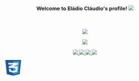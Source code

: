 <div>
<section>
    <header>
        <h3 align="middle">Welcome to Eládio Cláudio's profile!
            <img src="https://media.giphy.com/media/hvRJCLFzcasrR4ia7z/giphy.gif" width="28">
        </h3>
    </header>
    <div>
        <p align="middle">
            <a herf="">
                <img
                    src="https://readme-typing-svg.herokuapp.com?center=true&width=700&lines=Hi%2C+I'm+El%C3%A1dio+and+I+don't+know+how+to+talk+about+myself.;I'm+Software+Developer+for+1+year!;From+time+to+time%2C+I+write+a+few+articles+on+Medium.;I'm+currently+focused+on+Web+Development.;Specifically+MERN+Stack+and+MEAN+Stack.;I+have+also+focused+on+the+Vanilla+Development." />
            </a>
        </p>
        <p align="center">
            <a href="">
                <img
                    src="https://github-readme-streak-stats.herokuapp.com/?user=eladioclaudio&theme=react&hide_border=true" />
            </a>
        </p>
    </div>
    <div>
        <p align="middle">
            <a href="mailto:elladioclaudio@gmail.com">
                <img src="https://img.shields.io/badge/Gmail-D14836?style=for-the-badge&logo=gmail&logoColor=white" />
            </a>
            <a href="https://www.linkedin.com/in/eladioclaudio/">
                <img
                    src="https://img.shields.io/badge/LinkedIn-0077B5?style=for-the-badge&logo=linkedin&logoColor=white" />
                <a
                    href="https://api.whatsapp.com/send?l=pt_AO&phone=+244931509802&text=Hello Eládio, can we have a chat?">
                    <img
                        src="https://img.shields.io/badge/WhatsApp-25D366?style=for-the-badge&logo=whatsapp&logoColor=white" />
                </a>
            </a>
            <a href="https://www.instagram.com/elladioclaudio" target="_blank">
                <img
                    src="https://img.shields.io/badge/Instagram-E4405F?style=for-the-badge&logo=instagram&logoColor=white">
            </a>
        </p>
    </div>
</section>
<section>
    <div>
    </div>
    <div>
        <img width="50px" height="50px" src="./assets/css.svg">
    </div>
</section>
</div>
